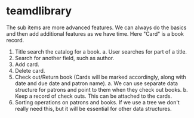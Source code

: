 # teamdlibrary

The sub items are more advanced features. We can always do the basics and then add additional features as we have time. 
Here "Card" is a book record. 

1. Title search the catalog for a book.
    a. User searches for part of a title.
2. Search for another field, such as author. 
3. Add card.
4. Delete card.
5. Check out/Return book (Cards will be marked accordingly, along with date and due date and patron name).
   a. We can use separate data structure for patrons and point to them when they check out books. 
   b. Keep a record of check outs. This can be attached to the cards.
6. Sorting operations on patrons and books. If we use a tree we don't really need this, but it will be essential for other data structures. 
